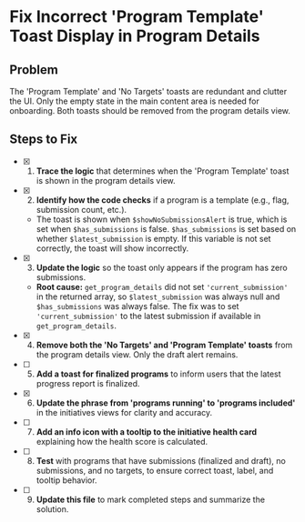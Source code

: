 # Fix Incorrect 'Program Template' Toast Display in Program Details

## Problem
The 'Program Template' and 'No Targets' toasts are redundant and clutter the UI. Only the empty state in the main content area is needed for onboarding. Both toasts should be removed from the program details view.

## Steps to Fix

- [x] 1. **Trace the logic** that determines when the 'Program Template' toast is shown in the program details view.
- [x] 2. **Identify how the code checks** if a program is a template (e.g., flag, submission count, etc.).
  - The toast is shown when `$showNoSubmissionsAlert` is true, which is set when `$has_submissions` is false. `$has_submissions` is set based on whether `$latest_submission` is empty. If this variable is not set correctly, the toast will show incorrectly.
- [x] 3. **Update the logic** so the toast only appears if the program has zero submissions.
  - **Root cause:** `get_program_details` did not set `'current_submission'` in the returned array, so `$latest_submission` was always null and `$has_submissions` was always false. The fix was to set `'current_submission'` to the latest submission if available in `get_program_details`.
- [x] 4. **Remove both the 'No Targets' and 'Program Template' toasts** from the program details view. Only the draft alert remains.
- [ ] 5. **Add a toast for finalized programs** to inform users that the latest progress report is finalized.
- [x] 6. **Update the phrase from 'programs running' to 'programs included'** in the initiatives views for clarity and accuracy.
- [ ] 7. **Add an info icon with a tooltip to the initiative health card** explaining how the health score is calculated.
- [ ] 8. **Test** with programs that have submissions (finalized and draft), no submissions, and no targets, to ensure correct toast, label, and tooltip behavior.
- [ ] 9. **Update this file** to mark completed steps and summarize the solution. 